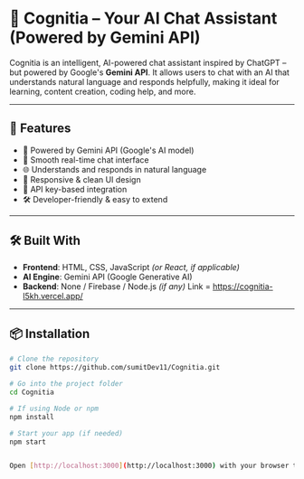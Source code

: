 # 🤖 Cognitia – Your AI Chat Assistant (Powered by Gemini API)

Cognitia is an intelligent, AI-powered chat assistant inspired by ChatGPT – but powered by Google's **Gemini API**. It allows users to chat with an AI that understands natural language and responds helpfully, making it ideal for learning, content creation, coding help, and more.

---

## 🚀 Features

- 🧠 Powered by Gemini API (Google's AI model)
- 💬 Smooth real-time chat interface
- 🌐 Understands and responds in natural language
- 📱 Responsive & clean UI design
- 🔐 API key-based integration
- 🛠️ Developer-friendly & easy to extend

---

## 🛠️ Built With

- **Frontend**: HTML, CSS, JavaScript *(or React, if applicable)*
- **AI Engine**: Gemini API (Google Generative AI)
- **Backend**: None / Firebase / Node.js *(if any)*
Link = https://cognitia-l5kh.vercel.app/
---

## 📦 Installation

```bash
# Clone the repository
git clone https://github.com/sumitDev11/Cognitia.git

# Go into the project folder
cd Cognitia

# If using Node or npm
npm install

# Start your app (if needed)
npm start


Open [http://localhost:3000](http://localhost:3000) with your browser to see the result.

